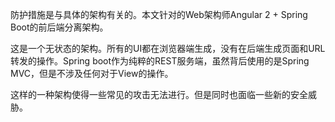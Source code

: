 防护措施是与具体的架构有关的。本文针对的Web架构师Angular 2 + Spring Boot的前后端分离架构。

这是一个无状态的架构。所有的UI都在浏览器端生成，没有在后端生成页面和URL转发的操作。Spring boot作为纯粹的REST服务端，虽然背后使用的是Spring MVC，但是不涉及任何对于View的操作。

这样的一种架构使得一些常见的攻击无法进行。但是同时也面临一些新的安全威胁。